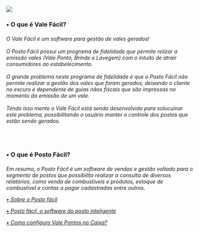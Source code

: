 <div>
  <h2>   
    <img src="https://cdn.discordapp.com/attachments/996183945358102580/996657956055679116/icon.png">
  </h2>
</div>



<div>  
  <h3>
    <p>• O que é Vale Fácil?</p>
  </h3>
  
  <h6>
    <p>
      O Vale Fácil é um software para gestão de vales gerados!
      <br><br>       
      O Posto Fácil possui um programa de fidelidade que permite relizar a emissão vales (Vale Ponto, Brinde e Lavegem) com o intuíto de atrair consumidores ao estabelecimento.
      <br><br>
      O grande problema neste programa de fidelidade é que o Posto Fácil não permite realizar a gestão dos vales que foram gerados, deixando o cliente no escuro e dependente de guias nãos fiscais que são impressas no momento da emissão de um vale.
      <br><br>
      Tendo isso mente o Vale Fácil está sendo desenvolvido para solucuinar este problema, possibilitando o usuário manter o controle dos postos que estão sendo gerados.
    </p>
  </h6>
</div>

<br>

<div>
  <h3>
    <p>• O que é Posto Fácil?</p>
  </h3>
  
  <h6>
    <p>
      Em resumo, o Posto Fácil é um software de vendas e gestão voltado para o segmento de postos que possibilita realizar a consulta de diversos relatórios, como venda de combustíveis e produtos, estoque de combustível e contas a pagar cadastradas entre outros.
    </p>
      <a href="https://www.linx.com.br/posto-facil/"><p>• Sobre o Posto fácil</p>
      <a href="https://youtu.be/dIkYSVDhDxo"><p>• Posto fácil, o software do posto inteligente</p>
      <a href="https://youtu.be/ebC5dQEw0rE"><p>• Como configuro Vale Pontos no Caixa?</p>
  </h6>
</div>
